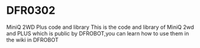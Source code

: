 # DFR0302
MiniQ 2WD Plus  code and library
This is the code and library of MiniQ 2wd and PLUS which is public by DFROBOT,you can learn how to use them in the wiki in DFROBOT
